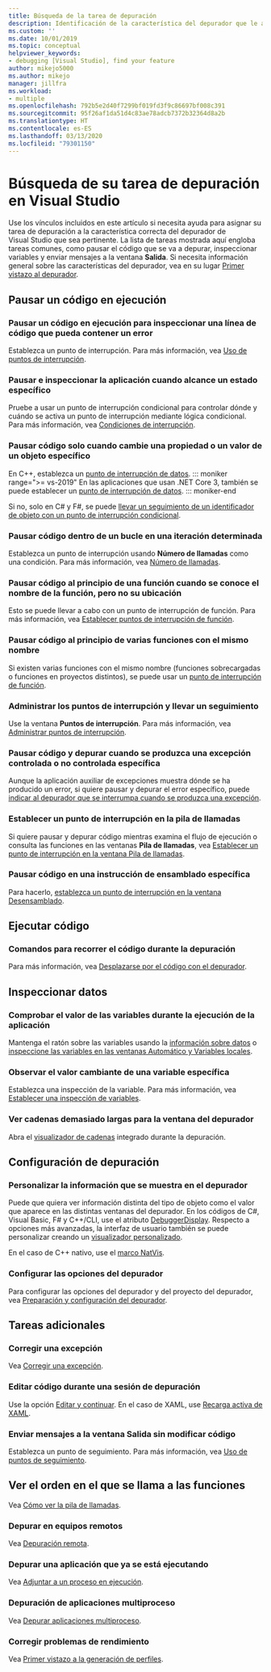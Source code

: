 ```yaml
---
title: Búsqueda de la tarea de depuración
description: Identificación de la característica del depurador que le ayudará a depurar su aplicación.
ms.custom: ''
ms.date: 10/01/2019
ms.topic: conceptual
helpviewer_keywords:
- debugging [Visual Studio], find your feature
author: mikejo5000
ms.author: mikejo
manager: jillfra
ms.workload:
- multiple
ms.openlocfilehash: 792b5e2d40f7299bf019fd3f9c86697bf008c391
ms.sourcegitcommit: 95f26af1da51d4c83ae78adcb7372b32364d8a2b
ms.translationtype: HT
ms.contentlocale: es-ES
ms.lasthandoff: 03/13/2020
ms.locfileid: "79301150"
---
```

# <a name="find-your-debugging-task-in-visual-studio"></a>Búsqueda de su tarea de depuración en Visual Studio

Use los vínculos incluidos en este artículo si necesita ayuda para asignar su tarea de depuración a la característica correcta del depurador de Visual Studio que sea pertinente. La lista de tareas mostrada aquí engloba tareas comunes, como pausar el código que se va a depurar, inspeccionar variables y enviar mensajes a la ventana **Salida**. Si necesita información general sobre las características del depurador, vea en su lugar [Primer vistazo al depurador](debugger-feature-tour.md).

## <a name="pause-running-code"></a>Pausar un código en ejecución

### <a name="pause-running-code-to-inspect-a-line-of-code-that-may-contain-a-bug"></a>Pausar un código en ejecución para inspeccionar una línea de código que pueda contener un error

Establezca un punto de interrupción. Para más información, vea [Uso de puntos de interrupción](using-breakpoints.md).

### <a name="pause-and-inspect-your-app-when-it-reaches-a-specific-state"></a>Pausar e inspeccionar la aplicación cuando alcance un estado específico

Pruebe a usar un punto de interrupción condicional para controlar dónde y cuándo se activa un punto de interrupción mediante lógica condicional. Para más información, vea [Condiciones de interrupción](using-breakpoints.md#breakpoint-conditions).

### <a name="pause-code-only-when-a-specific-objects-property-or-value-changes"></a>Pausar código solo cuando cambie una propiedad o un valor de un objeto específico

En C++, establezca un [punto de interrupción de datos](using-breakpoints.md#BKMK_set_a_data_breakpoint_native_cplusplus). 
::: moniker range=">= vs-2019"
En las aplicaciones que usan .NET Core 3, también se puede establecer un [punto de interrupción de datos](using-breakpoints.md#BKMK_set_a_data_breakpoint_managed).
::: moniker-end

Si no, solo en C# y F#, se puede [llevar un seguimiento de un identificador de objeto con un punto de interrupción condicional](using-breakpoints.md#using-object-ids-in-breakpoint-conditions-c-and-f).

### <a name="pause-code-inside-a-loop-at-a-certain-iteration"></a>Pausar código dentro de un bucle en una iteración determinada

Establezca un punto de interrupción usando **Número de llamadas** como una condición. Para más información, vea [Número de llamadas](using-breakpoints.md#set-a-hit-count-condition).

### <a name="pause-code-at-the-start-of-a-function-when-you-know-the-function-name-but-not-its-location"></a>Pausar código al principio de una función cuando se conoce el nombre de la función, pero no su ubicación

Esto se puede llevar a cabo con un punto de interrupción de función. Para más información, vea [Establecer puntos de interrupción de función](using-breakpoints.md#BKMK_Set_a_breakpoint_in_a_source_file).

### <a name="pause-code-at-the-start-of-multiple-functions-with-the-same-name"></a>Pausar código al principio de varias funciones con el mismo nombre

Si existen varias funciones con el mismo nombre (funciones sobrecargadas o funciones en proyectos distintos), se puede usar un [punto de interrupción de función](using-breakpoints.md#BKMK_Set_a_breakpoint_in_a_source_file).

### <a name="manage-and-keep-track-of-your-breakpoints"></a>Administrar los puntos de interrupción y llevar un seguimiento

Use la ventana **Puntos de interrupción**. Para más información, vea [Administrar puntos de interrupción](using-breakpoints.md#BKMK_Specify_advanced_properties_of_a_breakpoint_).

### <a name="pause-code-and-debug-when-a-specific-handled-or-unhandled-exception-is-thrown"></a>Pausar código y depurar cuando se produzca una excepción controlada o no controlada específica

Aunque la aplicación auxiliar de excepciones muestra dónde se ha producido un error, si quiere pausar y depurar el error específico, puede [indicar al depurador que se interrumpa cuando se produzca una excepción](managing-exceptions-with-the-debugger.md#tell-the-debugger-to-break-when-an-exception-is-thrown).

### <a name="set-a-breakpoint-from-the-call-stack"></a>Establecer un punto de interrupción en la pila de llamadas

Si quiere pausar y depurar código mientras examina el flujo de ejecución o consulta las funciones en las ventanas **Pila de llamadas**, vea [Establecer un punto de interrupción en la ventana Pila de llamadas](using-breakpoints.md#BKMK_Set_a_breakpoint_from_debugger_windows).

### <a name="pause-code-at-a-specific-assembly-instruction"></a>Pausar código en una instrucción de ensamblado específica

Para hacerlo, [establezca un punto de interrupción en la ventana Desensamblado](using-breakpoints.md#BKMK_Set_a_breakpoint_from_debugger_windows).

## <a name="execute-code"></a>Ejecutar código

### <a name="learn-the-commands-to-step-through-your-code-while-debugging"></a>Comandos para recorrer el código durante la depuración

Para más información, vea [Desplazarse por el código con el depurador](navigating-through-code-with-the-debugger.md).

## <a name="inspect-data"></a>Inspeccionar datos

### <a name="check-the-value-of-variables-while-running-your-app"></a>Comprobar el valor de las variables durante la ejecución de la aplicación

Mantenga el ratón sobre las variables usando la [información sobre datos](view-data-values-in-data-tips-in-the-code-editor.md) o [inspeccione las variables en las ventanas Automático y Variables locales](autos-and-locals-windows.md).

### <a name="observe-the-changing-value-of-a-specific-variable"></a>Observar el valor cambiante de una variable específica

Establezca una inspección de la variable. Para más información, vea [Establecer una inspección de variables](watch-and-quickwatch-windows.md).

### <a name="view-strings-that-are-too-long-for-the-debugger-window"></a>Ver cadenas demasiado largas para la ventana del depurador

Abra el [visualizador de cadenas](view-strings-visualizer.md) integrado durante la depuración.

## <a name="configure-debugging"></a>Configuración de depuración

### <a name="customize-information-shown-in-the-debugger"></a>Personalizar la información que se muestra en el depurador

Puede que quiera ver información distinta del tipo de objeto como el valor que aparece en las distintas ventanas del depurador. En los códigos de C#, Visual Basic, F# y C++/CLI, use el atributo [DebuggerDisplay](using-the-debuggerdisplay-attribute.md). Respecto a opciones más avanzadas, la interfaz de usuario también se puede personalizar creando un [visualizador personalizado](create-custom-visualizers-of-data.md).

En el caso de C++ nativo, use el [marco NatVis](create-custom-views-of-native-objects.md).

### <a name="configure-debugger-settings"></a>Configurar las opciones del depurador

Para configurar las opciones del depurador y del proyecto del depurador, vea [Preparación y configuración del depurador](debugger-settings-and-preparation.md).

## <a name="additional-tasks"></a>Tareas adicionales

### <a name="fix-an-exception"></a>Corregir una excepción

Vea [Corregir una excepción](write-better-code-with-visual-studio.md#fix-an-exception).

### <a name="edit-code-during-a-debugging-session"></a>Editar código durante una sesión de depuración

Use la opción [Editar y continuar](edit-and-continue.md). En el caso de XAML, use [Recarga activa de XAML](../xaml-tools/xaml-hot-reload.md).

### <a name="send-messages-to-the-output-window-without-modifying-code"></a>Enviar mensajes a la ventana Salida sin modificar código

Establezca un punto de seguimiento. Para más información, vea [Uso de puntos de seguimiento](using-tracepoints.md).

## <a name="view-the-order-in-which-functions-are-called"></a>Ver el orden en el que se llama a las funciones

Vea [Cómo ver la pila de llamadas](how-to-use-the-call-stack-window.md).

### <a name="debug-on-remote-machines"></a>Depurar en equipos remotos

Vea [Depuración remota](remote-debugging.md).

### <a name="debug-an-app-that-is-already-running"></a>Depurar una aplicación que ya se está ejecutando

Vea [Adjuntar a un proceso en ejecución](attach-to-running-processes-with-the-visual-studio-debugger.md).

### <a name="debug-multithreaded-applications"></a>Depuración de aplicaciones multiproceso

Vea [Depurar aplicaciones multiproceso](debug-multithreaded-applications-in-visual-studio.md).

### <a name="fix-performance-issues"></a>Corregir problemas de rendimiento

Vea [Primer vistazo a la generación de perfiles](../profiling/profiling-feature-tour.md).